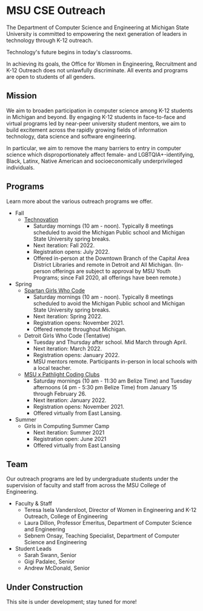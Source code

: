 # MSU CSE Outreach

The Department of Computer Science and Engineering at Michigan State University is committed to empowering the next generation of leaders in technology through K-12 outreach.

Technology's future begins in today's classrooms.

In achieving its goals, the Office for Women in Engineering, Recruitment and K-12 Outreach does not unlawfully
discriminate. All events and programs are open to students of all genders.

## Mission

We aim to broaden participation in computer science among K-12 students in Michigan and beyond. By engaging K-12 students in face-to-face and virtual programs led by near-peer university student mentors, we aim to build excitement across the rapidly growing fields of information technology, data science and software engineering.

In particular, we aim to remove the many barriers to entry in computer science which disproportionately affect female- and LGBTQIA+-identifying, Black, Latinx, Native American and socioeconomically underprivileged individuals.


## Programs

Learn more about the various outreach programs we offer.

- Fall
  - [Technovation](http://technovation.cadl.org/)
    - Saturday mornings (10 am - noon). Typically 8 meetings scheduled to avoid the Michigan Public school and Michigan State University spring breaks.
    - Next iteration: Fall 2022.
    - Registration opens: July 2022.
    - Offered in-person at the Downtown Branch of the Capital Area District Libraries and remote in Detroit and All Michigan. (In-person offerings are subject to approval by MSU Youth Programs; since Fall 2020, all offerings have been remote.)
- Spring
  - [Spartan Girls Who Code](https://www.spartangwc.org/)
    - Saturday mornings (10 am - noon). Typically 8 meetings scheduled to avoid the Michigan Public school and Michigan State University spring breaks.
    - Next iteration: Spring 2022.
    - Registration opens: November 2021.
    - Offered remote throughout Michigan.
  - Detroit Girls Who Code (Tentative)
    - Tuesday and Thursday after school. Mid March through April.
    - Next iteration: March 2022.
    - Registration opens: January 2022.
    - MSU mentors remote. Participants in-person in local schools with a local teacher.
  - [MSU x Pathlight Coding Clubs](https://msu-cse-outreach.github.io/belizeweb)
    - Saturday mornings (10 am - 11:30 am Belize Time) and Tuesday afternoons (4 pm - 5:30 pm Belize Time) from January 15 through February 26.
    - Next iteration: January 2022.
    - Registration opens: November 2021.
    - Offered virtually from East Lansing.
- Summer
  - Girls in Computing Summer Camp
    - Next iteration: Summer 2021
    - Registration open: June 2021
    - Offered virtually from East Lansing

## Team

Our outreach programs are led by undergraduate students under the supervision of faculty and staff from across the MSU College of Engineering.

- Faculty & Staff
  - Teresa Isela Vandersloot, Director of Women in Engineering and K-12 Outreach, College of Engineering
  - Laura Dillon, Professor Emeritus, Department of Computer Science and Engineering
  - Sebnem Onsay, Teaching Specialist, Department of Computer Science and Engineering
- Student Leads
  - Sarah Swann, Senior
  - Gigi Padalec, Senior
  - Andrew McDonald, Senior

## Under Construction

This site is under development; stay tuned for more!
